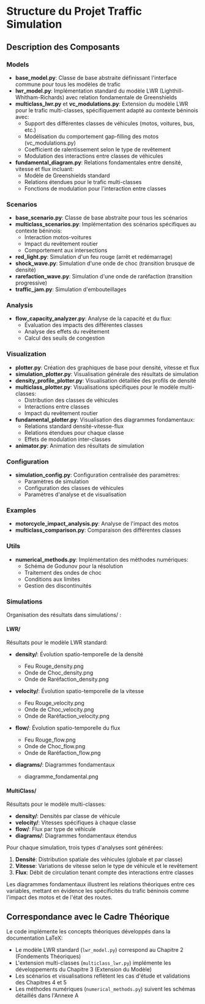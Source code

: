 # Structure du Projet Traffic Simulation

## Description des Composants

### Models
- **base_model.py**: Classe de base abstraite définissant l'interface commune pour tous les modèles de trafic
- **lwr_model.py**: Implémentation standard du modèle LWR (Lighthill-Whitham-Richards) avec relation fondamentale de Greenshields
- **multiclass_lwr.py** et **vc_modulations.py**: Extension du modèle LWR pour le trafic multi-classes, spécifiquement adapté au contexte béninois avec:
  - Support des différentes classes de véhicules (motos, voitures, bus, etc.)
  - Modélisation du comportement gap-filling des motos (vc_modulations.py)
  - Coefficient de ralentissement selon le type de revêtement
  - Modulation des interactions entre classes de véhicules
- **fundamental_diagram.py**: Relations fondamentales entre densité, vitesse et flux incluant:
  - Modèle de Greenshields standard
  - Relations étendues pour le trafic multi-classes
  - Fonctions de modulation pour l'interaction entre classes

### Scenarios
- **base_scenario.py**: Classe de base abstraite pour tous les scénarios
- **multiclass_scenarios.py**: Implémentation des scénarios spécifiques au contexte béninois:
  - Interaction motos-voitures
  - Impact du revêtement routier
  - Comportement aux intersections
- **red_light.py**: Simulation d'un feu rouge (arrêt et redémarrage)
- **shock_wave.py**: Simulation d'une onde de choc (transition brusque de densité)
- **rarefaction_wave.py**: Simulation d'une onde de raréfaction (transition progressive)
- **traffic_jam.py**: Simulation d'embouteillages

### Analysis
- **flow_capacity_analyzer.py**: Analyse de la capacité et du flux:
  - Évaluation des impacts des différentes classes
  - Analyse des effets du revêtement
  - Calcul des seuils de congestion

### Visualization
- **plotter.py**: Création des graphiques de base pour densité, vitesse et flux
- **simulation_plotter.py**: Visualisation générale des résultats de simulation
- **density_profile_plotter.py**: Visualisation détaillée des profils de densité
- **multiclass_plotter.py**: Visualisations spécifiques pour le modèle multi-classes:
  - Distribution des classes de véhicules
  - Interactions entre classes
  - Impact du revêtement routier
- **fundamental_plotter.py**: Visualisation des diagrammes fondamentaux:
  - Relations standard densité-vitesse-flux
  - Relations étendues pour chaque classe
  - Effets de modulation inter-classes
- **animator.py**: Animation des résultats de simulation

### Configuration
- **simulation_config.py**: Configuration centralisée des paramètres:
  - Paramètres de simulation
  - Configuration des classes de véhicules
  - Paramètres d'analyse et de visualisation

### Examples
- **motorcycle_impact_analysis.py**: Analyse de l'impact des motos
- **multiclass_comparison.py**: Comparaison des différentes classes

### Utils
- **numerical_methods.py**: Implémentation des méthodes numériques:
  - Schéma de Godunov pour la résolution
  - Traitement des ondes de choc
  - Conditions aux limites
  - Gestion des discontinuités

### Simulations
Organisation des résultats dans simulations/ :

#### LWR/
Résultats pour le modèle LWR standard:
- **density/**: Évolution spatio-temporelle de la densité
  - Feu Rouge_density.png
  - Onde de Choc_density.png
  - Onde de Raréfaction_density.png
  
- **velocity/**: Évolution spatio-temporelle de la vitesse
  - Feu Rouge_velocity.png
  - Onde de Choc_velocity.png
  - Onde de Raréfaction_velocity.png
  
- **flow/**: Évolution spatio-temporelle du flux
  - Feu Rouge_flow.png
  - Onde de Choc_flow.png
  - Onde de Raréfaction_flow.png
  
- **diagrams/**: Diagrammes fondamentaux
  - diagramme_fondamental.png

#### MultiClass/
Résultats pour le modèle multi-classes:
- **density/**: Densités par classe de véhicule
- **velocity/**: Vitesses spécifiques à chaque classe
- **flow/**: Flux par type de véhicule
- **diagrams/**: Diagrammes fondamentaux étendus

Pour chaque simulation, trois types d'analyses sont générées:
1. **Densité**: Distribution spatiale des véhicules (globale et par classe)
2. **Vitesse**: Variations de vitesse selon le type de véhicule et le revêtement
3. **Flux**: Débit de circulation tenant compte des interactions entre classes

Les diagrammes fondamentaux illustrent les relations théoriques entre ces variables, mettant en évidence les spécificités du trafic béninois comme l'impact des motos et de l'état des routes.

## Correspondance avec le Cadre Théorique

Le code implémente les concepts théoriques développés dans la documentation LaTeX:

- Le modèle LWR standard (`lwr_model.py`) correspond au Chapitre 2 (Fondements Théoriques)
- L'extension multi-classes (`multiclass_lwr.py`) implémente les développements du Chapitre 3 (Extension du Modèle)
- Les scénarios et visualisations reflètent les cas d'étude et validations des Chapitres 4 et 5
- Les méthodes numériques (`numerical_methods.py`) suivent les schémas détaillés dans l'Annexe A
